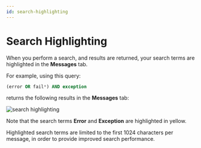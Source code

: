 ```yaml
---
id: search-highlighting
---
```


# Search Highlighting

When you perform a search, and results are returned, your search terms are highlighted in the **Messages** tab.

For example, using this query:

```sql
(error OR fail*) AND exception
```

returns the following results in the **Messages** tab:

![search highlighting](/img/search/get-started-search/how-to-use-search-page/search-highlighting.png)

Note that the search terms **Error** and **Exception** are highlighted in yellow.

Highlighted search terms are limited to the first 1024 characters per message, in order to provide improved search performance.
